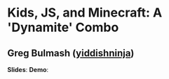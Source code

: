 # Kids, JS, and Minecraft: A 'Dynamite' Combo
## Greg Bulmash ([yiddishninja](http://twitter.com/yiddishninja))

**Slides**: 
**Demo**:

